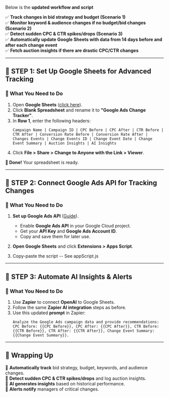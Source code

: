 Below is the **updated workflow and script**

✅ **Track changes in bid strategy and budget (Scenario 1)**  
✅ **Monitor keyword & audience changes if no budget/bid changes (Scenario 2)**  
✅ **Detect sudden CPC & CTR spikes/drops (Scenario 3)**  
✅ **Automatically update Google Sheets with data from 14 days before and after each change event**  
✅ **Fetch auction insights if there are drastic CPC/CTR changes**  

---

## **📝 STEP 1: Set Up Google Sheets for Advanced Tracking**
### **📌 What You Need to Do**
1. Open **Google Sheets** ([click here](https://docs.google.com/spreadsheets/)).  
2. Click **Blank Spreadsheet** and rename it to **"Google Ads Change Tracker"**.  
3. In **Row 1**, enter the following headers:
   ```
   Campaign Name | Campaign ID | CPC Before | CPC After | CTR Before | CTR After | Conversion Rate Before | Conversion Rate After | Changes Events | Change Events ID | Change Event Date | Change Event Summary | Auction Insights | AI Insights
   ```
4. Click **File > Share > Change to Anyone with the Link > Viewer**.  

**🎯 Done!** Your spreadsheet is ready.

---

## **📝 STEP 2: Connect Google Ads API for Tracking Changes**
### **📌 What You Need to Do**
1. **Set up Google Ads API** ([Guide](https://developers.google.com/google-ads/api/docs/start)).  
   - Enable **Google Ads API** in your Google Cloud project.  
   - Get your **API Key** and **Google Ads Account ID**.  
   - Copy and save them for later use.  

2. **Open Google Sheets** and click **Extensions > Apps Script**.  

3. Copy-paste the script -- See appScript.js

---

## **📝 STEP 3: Automate AI Insights & Alerts**
### **📌 What You Need to Do**
1. Use **Zapier** to connect **OpenAI** to Google Sheets.  
2. Follow the same **Zapier AI integration** steps as before.  
3. Use this updated **prompt** in Zapier:  
   ```
   Analyze the Google Ads campaign data and provide recommendations: CPC Before: {{CPC Before}}, CPC After: {{CPC After}}, CTR Before: {{CTR Before}}, CTR After: {{CTR After}}, Change Event Summary: {{Change Event Summary}}.
   ```

---

## **🚀 Wrapping Up**
🔹 **Automatically track** bid strategy, budget, keywords, and audience changes.  
🔹 **Detect sudden CPC & CTR spikes/drops** and log auction insights.  
🔹 **AI generates insights** based on historical performance.  
🔹 **Alerts notify** managers of critical changes.  

